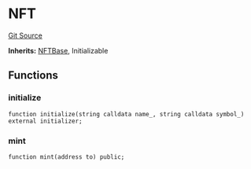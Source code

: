 # NFT
[Git Source](https://github.com/Crossbell-Box/Crossbell-Contracts/blob/301046e95eacfa631ca751822adb220cbb30103a/contracts/mocks/NFT.sol)

**Inherits:**
[NFTBase](/contracts/base/NFTBase.sol/contract.NFTBase.md), Initializable


## Functions
### initialize


```solidity
function initialize(string calldata name_, string calldata symbol_) external initializer;
```

### mint


```solidity
function mint(address to) public;
```

